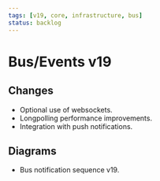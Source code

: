 ```yaml
---
tags: [v19, core, infrastructure, bus]
status: backlog
---
```

# Bus/Events v19

## Changes
- Optional use of websockets.
- Longpolling performance improvements.
- Integration with push notifications.

## Diagrams
- Bus notification sequence v19.




